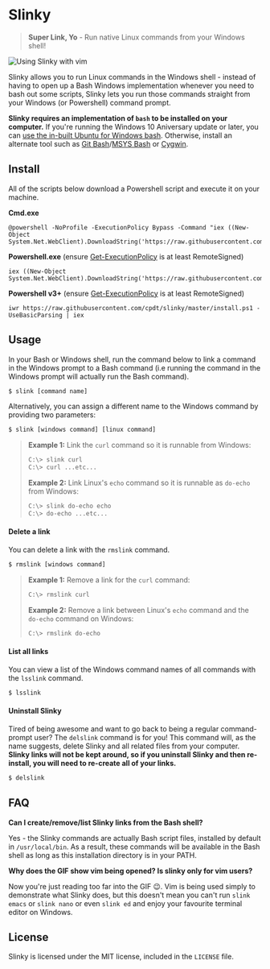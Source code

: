 # Slinky

> **Super Link, Yo** - Run native Linux commands from your Windows shell!

![Using Slinky with vim](http://i.imgur.com/jcrOFYF.gif)

Slinky allows you to run Linux commands in the Windows shell - instead of having to open up a Bash Windows implementation whenever you need to bash out some scripts, Slinky lets you run those commands straight from your Windows (or Powershell) command prompt.

**Slinky requires an implementation of `bash` to be installed on your computer.** If you're running the Windows 10 Aniversary update or later, you can [use the in-built Ubuntu for Windows bash](http://www.howtogeek.com/249966/how-to-install-and-use-the-linux-bash-shell-on-windows-10/). Otherwise, install an alternate tool such as [Git Bash](https://git-for-windows.github.io/)/[MSYS Bash](http://www.mingw.org/wiki/msys) or [Cygwin](https://www.cygwin.com/).

## Install

All of the scripts below download a Powershell script and execute it on your machine.

**Cmd.exe**
```
@powershell -NoProfile -ExecutionPolicy Bypass -Command "iex ((New-Object System.Net.WebClient).DownloadString('https://raw.githubusercontent.com/cpdt/slinky/master/install.ps1'))"
```

**Powershell.exe** (ensure [Get-ExecutionPolicy](https://technet.microsoft.com/library/hh847748.aspx) is at least RemoteSigned)
```
iex ((New-Object System.Net.WebClient).DownloadString('https://raw.githubusercontent.com/cpdt/slinky/master/install.ps1'))
```

**Powershell v3+** (ensure [Get-ExecutionPolicy](https://technet.microsoft.com/library/hh847748.aspx) is at least RemoteSigned)
```
iwr https://raw.githubusercontent.com/cpdt/slinky/master/install.ps1 -UseBasicParsing | iex
```

## Usage

In your Bash or Windows shell, run the command below to link a command in the Windows prompt to a Bash command (i.e running the command in the Windows prompt will actually run the Bash command).

```bash
$ slink [command name]
```

Alternatively, you can assign a different name to the Windows command by providing two parameters:

```bash
$ slink [windows command] [linux command]
```

> **Example 1:**
> Link the `curl` command so it is runnable from Windows:
> ```bash
> C:\> slink curl
> C:\> curl ...etc...
> ```
> **Example 2:**
> Link Linux's `echo` command so it is runnable as `do-echo` from Windows:
> ```bash
> C:\> slink do-echo echo
> C:\> do-echo ...etc...
> ```

#### Delete a link

You can delete a link with the `rmslink` command.

```bash
$ rmslink [windows command]
```

> **Example 1:**
> Remove a link for the `curl` command:
> ```bash
> C:\> rmslink curl
> ```
> **Example 2:**
> Remove a link between Linux's `echo` command and the `do-echo` command on Windows:
> ```bash
> C:\> rmslink do-echo
> ```

#### List all links

You can view a list of the Windows command names of all commands with the `lsslink` command.

```bash
$ lsslink
```

#### Uninstall Slinky

Tired of being awesome and want to go back to being a regular command-prompt user? The `delslink` command is for you! This command will, as the name suggests, delete Slinky and all related files from your computer. **Slinky links will not be kept around, so if you uninstall Slinky and then re-install, you will need to re-create all of your links.**

```bash
$ delslink
```

## FAQ

**Can I create/remove/list Slinky links from the Bash shell?**

Yes - the Slinky commands are actually Bash script files, installed by default in `/usr/local/bin`. As a result, these commands will be available in the Bash shell as long as this installation directory is in your PATH.

**Why does the GIF show vim being opened? Is slinky only for vim users?**

Now you're just reading too far into the GIF :wink:. Vim is being used simply to demonstrate what Slinky does, but this doesn't mean you can't run `slink emacs` or `slink nano` or even `slink ed` and enjoy your favourite terminal editor on Windows.

## License

Slinky is licensed under the MIT license, included in the `LICENSE` file.
